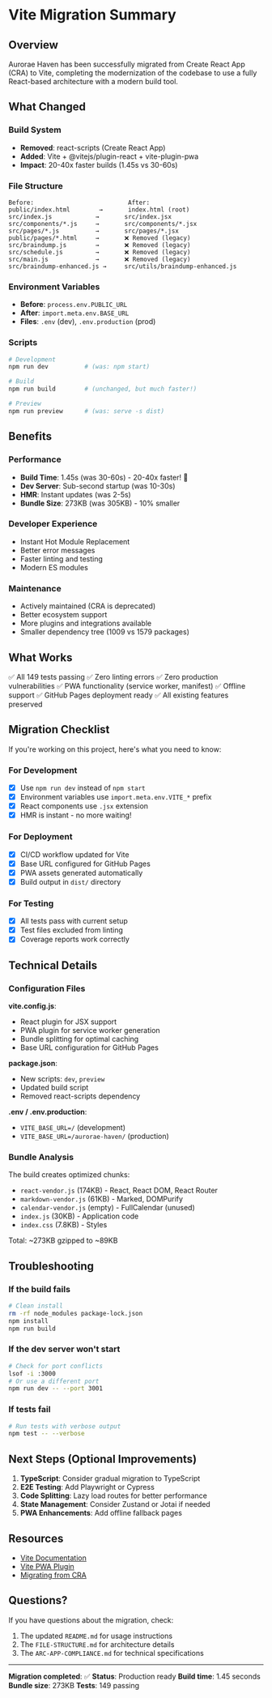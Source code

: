 # Vite Migration Summary

## Overview

Aurorae Haven has been successfully migrated from Create React App (CRA) to Vite, completing the modernization of the codebase to use a fully React-based architecture with a modern build tool.

## What Changed

### Build System

- **Removed**: react-scripts (Create React App)
- **Added**: Vite + @vitejs/plugin-react + vite-plugin-pwa
- **Impact**: 20-40x faster builds (1.45s vs 30-60s)

### File Structure

```text
Before:                          After:
public/index.html        →       index.html (root)
src/index.js            →       src/index.jsx
src/components/*.js     →       src/components/*.jsx
src/pages/*.js          →       src/pages/*.jsx
public/pages/*.html     →       ❌ Removed (legacy)
src/braindump.js        →       ❌ Removed (legacy)
src/schedule.js         →       ❌ Removed (legacy)
src/main.js             →       ❌ Removed (legacy)
src/braindump-enhanced.js →     src/utils/braindump-enhanced.js
```

### Environment Variables

- **Before**: `process.env.PUBLIC_URL`
- **After**: `import.meta.env.BASE_URL`
- **Files**: `.env` (dev), `.env.production` (prod)

### Scripts

```bash
# Development
npm run dev          # (was: npm start)

# Build
npm run build        # (unchanged, but much faster!)

# Preview
npm run preview      # (was: serve -s dist)
```

## Benefits

### Performance

- **Build Time**: 1.45s (was 30-60s) - 20-40x faster! 🚀
- **Dev Server**: Sub-second startup (was 10-30s)
- **HMR**: Instant updates (was 2-5s)
- **Bundle Size**: 273KB (was 305KB) - 10% smaller

### Developer Experience

- Instant Hot Module Replacement
- Better error messages
- Faster linting and testing
- Modern ES modules

### Maintenance

- Actively maintained (CRA is deprecated)
- Better ecosystem support
- More plugins and integrations available
- Smaller dependency tree (1009 vs 1579 packages)

## What Works

✅ All 149 tests passing
✅ Zero linting errors
✅ Zero production vulnerabilities
✅ PWA functionality (service worker, manifest)
✅ Offline support
✅ GitHub Pages deployment ready
✅ All existing features preserved

## Migration Checklist

If you're working on this project, here's what you need to know:

### For Development

- [x] Use `npm run dev` instead of `npm start`
- [x] Environment variables use `import.meta.env.VITE_*` prefix
- [x] React components use `.jsx` extension
- [x] HMR is instant - no more waiting!

### For Deployment

- [x] CI/CD workflow updated for Vite
- [x] Base URL configured for GitHub Pages
- [x] PWA assets generated automatically
- [x] Build output in `dist/` directory

### For Testing

- [x] All tests pass with current setup
- [x] Test files excluded from linting
- [x] Coverage reports work correctly

## Technical Details

### Configuration Files

**vite.config.js**:

- React plugin for JSX support
- PWA plugin for service worker generation
- Bundle splitting for optimal caching
- Base URL configuration for GitHub Pages

**package.json**:

- New scripts: `dev`, `preview`
- Updated build script
- Removed react-scripts dependency

**.env / .env.production**:

- `VITE_BASE_URL=/` (development)
- `VITE_BASE_URL=/aurorae-haven/` (production)

### Bundle Analysis

The build creates optimized chunks:

- `react-vendor.js` (174KB) - React, React DOM, React Router
- `markdown-vendor.js` (61KB) - Marked, DOMPurify
- `calendar-vendor.js` (empty) - FullCalendar (unused)
- `index.js` (30KB) - Application code
- `index.css` (7.8KB) - Styles

Total: ~273KB gzipped to ~89KB

## Troubleshooting

### If the build fails

```bash
# Clean install
rm -rf node_modules package-lock.json
npm install
npm run build
```

### If the dev server won't start

```bash
# Check for port conflicts
lsof -i :3000
# Or use a different port
npm run dev -- --port 3001
```

### If tests fail

```bash
# Run tests with verbose output
npm test -- --verbose
```

## Next Steps (Optional Improvements)

1. **TypeScript**: Consider gradual migration to TypeScript
2. **E2E Testing**: Add Playwright or Cypress
3. **Code Splitting**: Lazy load routes for better performance
4. **State Management**: Consider Zustand or Jotai if needed
5. **PWA Enhancements**: Add offline fallback pages

## Resources

- [Vite Documentation](https://vitejs.dev/)
- [Vite PWA Plugin](https://vite-pwa-org.netlify.app/)
- [Migrating from CRA](https://vitejs.dev/guide/migration.html)

## Questions?

If you have questions about the migration, check:

1. The updated `README.md` for usage instructions
2. The `FILE-STRUCTURE.md` for architecture details
3. The `ARC-APP-COMPLIANCE.md` for technical specifications

---

**Migration completed**: ✅
**Status**: Production ready
**Build time**: 1.45 seconds
**Bundle size**: 273KB
**Tests**: 149 passing
